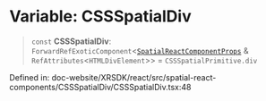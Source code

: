# Variable: CSSSpatialDiv

> `const` **CSSSpatialDiv**: `ForwardRefExoticComponent`\<[`SpatialReactComponentProps`](../interfaces/SpatialReactComponentProps.md) & `RefAttributes`\<`HTMLDivElement`\>\> = `CSSSpatialPrimitive.div`

Defined in: doc-website/XRSDK/react/src/spatial-react-components/CSSSpatialDiv/CSSSpatialDiv.tsx:48
